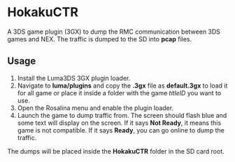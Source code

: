# HokakuCTR 

A 3DS game plugin (3GX) to dump the RMC communication between 3DS games and NEX. The traffic is dumped to the SD into **pcap** files.

## Usage

1. Install the Luma3DS 3GX plugin loader.
2. Navigate to **luma/plugins** and copy the **.3gx** file as **default.3gx** to load it for all game or place it inside a folder with the game *titleID* you want to use.
3. Open the Rosalina menu and enable the plugin loader.
4. Launch the game to dump traffic from. The screen should flash blue and some text will display on the screen. If it says **Not Ready**, it means this game is not compatible. If it says **Ready**, you can go online to dump the traffic.

The dumps will be placed inside the **HokakuCTR** folder in the SD card root.